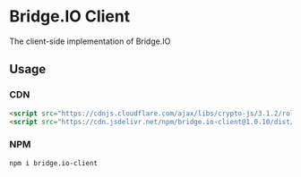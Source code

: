 # Bridge.IO Client
The client-side implementation of Bridge.IO

## Usage
### CDN
```html
<script src="https://cdnjs.cloudflare.com/ajax/libs/crypto-js/3.1.2/rollups/aes.js"></script>
<script src="https://cdn.jsdelivr.net/npm/bridge.io-client@1.0.10/dist/bridge.io.min.js"></script>
```

### NPM
```bash
npm i bridge.io-client
```